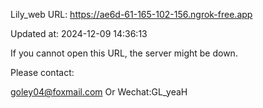 Lily_web URL: https://ae6d-61-165-102-156.ngrok-free.app

Updated at: 2024-12-09 14:36:13

If you cannot open this URL, the server might be down.

Please contact: 

goley04@foxmail.com Or Wechat:GL_yeaH
